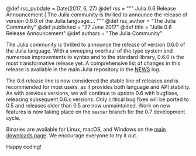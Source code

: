 @def rss_pubdate = Date(2017, 6, 27)
@def rss = """ Julia 0.6 Release Announcement | The Julia community is thrilled to announce the release of version 0.6.0 of the Julia language.... """
@def rss_author = "The Julia Community"
@def published = "27 June 2017"
@def title = "Julia 0.6 Release Announcement"
@def authors = "The Julia Community"  

The Julia community is thrilled to announce the release of version 0.6.0 of the Julia language.
With a sweeping overhaul of the type system and numerous improvements to syntax and to the
standard library, 0.6.0 is the most transformative release yet.
A comprehensive list of changes in this release is available in the main Julia repository in
the [NEWS](https://github.com/JuliaLang/julia/blob/release-0.6/NEWS.md#julia-v060-release-notes)
log.

The 0.6 release line is now considered the stable line of releases and is recommended for most
users, as it provides both language and API stability.
As with previous versions, we will continue to update 0.6 with bugfixes, releasing subsequent
0.6.x versions.
Only critical bug fixes will be ported to 0.5 and releases older than 0.5 are now unmaintained.
Work on new features is now taking place on the `master` branch for the 0.7 development cycle.

Binaries are available for Linux, macOS, and Windows on the [main downloads
page](https://julialang.org/downloads/).
We encourage everyone to try it out.

Happy coding!
